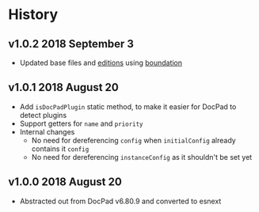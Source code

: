 # History

## v1.0.2 2018 September 3
- Updated base files and [editions](https://github.com/bevry/editions) using [boundation](https://github.com/bevry/boundation)

## v1.0.1 2018 August 20
- Add `isDocPadPlugin` static method, to make it easier for DocPad to detect plugins
- Support getters for `name` and `priority`
- Internal changes
    - No need for dereferencing `config` when `initialConfig` already contains it `config`
    - No need for dereferencing `instanceConfig` as it shouldn't be set yet

## v1.0.0 2018 August 20
- Abstracted out from DocPad v6.80.9 and converted to esnext
